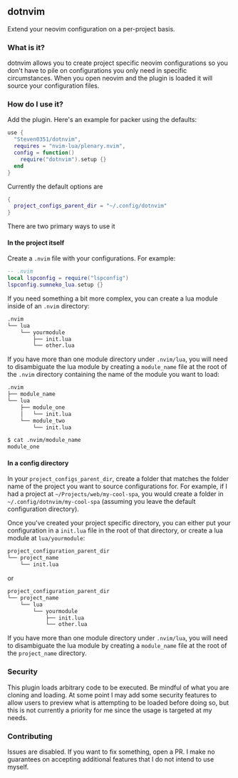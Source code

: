 ## dotnvim

Extend your neovim configuration on a per-project basis.

### What is it?
dotnvim allows you to create project specific neovim configurations so you don't have to pile on configurations you only need in specific circumstances. When you open neovim and the plugin is loaded it will source your configuration files.

### How do I use it?
Add the plugin. Here's an example for packer using the defaults:
```lua
use { 
  "Steven0351/dotnvim",
  requires = "nvim-lua/plenary.nvim",
  config = function()
    require("dotnvim").setup {}
  end
}
```

Currently the default options are 
```lua
{
  project_configs_parent_dir = "~/.config/dotnvim"
}
```

There are two primary ways to use it

#### In the project itself
Create a `.nvim` file with your configurations. For example:
```lua
-- .nvim 
local lspconfig = require("lspconfig")
lspconfig.sumneko_lua.setup {}
```

If you need something a bit more complex, you can create a lua module inside of an `.nvim` directory:
```bash
.nvim
└── lua
    └── yourmodule
        ├── init.lua
        └── other.lua
```
If you have more than one module directory under `.nvim/lua`, you will need to disambiguate the lua module by creating a `module_name` file at the root of the `.nvim` directory containing the name of the module you want to load:

```bash
.nvim
├── module_name
└── lua
    ├── module_one
    │   └── init.lua
    └── module_two
        └── init.lua
```

```bash
$ cat .nvim/module_name
module_one
```
#### In a config directory
In your `project_configs_parent_dir`, create a folder that matches the folder name of the project you want to source configurations for. For example, if I had a project at `~/Projects/web/my-cool-spa`, you would create a folder in `~/.config/dotnvim/my-cool-spa` (assuming you leave the default configuration directory).

Once you've created your project specific directory, you can either put your configuration in a `init.lua` file in the root of that directory, or create a lua module at `lua/yourmodule`:
```bash
project_configuration_parent_dir
└── project_name
    └── init.lua
```
or
```bash
project_configuration_parent_dir
└── project_name
    └── lua
        └── yourmodule
            ├── init.lua
            └── other.lua
```

If you have more than one module directory under `.nvim/lua`, you will need to disambiguate the lua module by creating a `module_name` file at the root of the `project_name` directory.

### Security
This plugin loads arbitrary code to be executed. Be mindful of what you are cloning and loading. At some point I may add some security features to allow users to preview what is  attempting to be loaded before doing so, but this is not currently a priority for me since the usage is targeted at my needs.

### Contributing
Issues are disabled. If you want to fix something, open a PR. I make no guarantees on accepting additional features that I do not intend to use myself.
